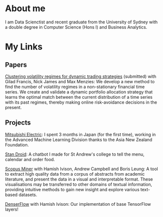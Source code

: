 # About me
I am Data Scienctist and recent graduate from the University of Sydney with a double degree in Computer Science (Hons I) and Business Analytics. 

# My Links
## Papers
[Clustering volatility regimes for dynamic trading strategies](https://arxiv.org//abs/2004.09963) (submitted) with Gilad Francis, Nick James and Max Menzies: We develop a new method to find the number of volatility regimes in a non-stationary financial time series. We create and validate a dynamic portfolio allocation strategy that learns the optimal match between the current distribution of a time series with its past regimes, thereby making online risk-avoidance decisions in the present. 

## Projects

[Mitsubishi Electric](https://www.asianz.org.nz/business/intern-optimizes-life-and-algorithms-in-tokyo/): I spent 3 months in Japan (for the first time), working in the Advanced Machine Learning Division thanks to the Asia New Zealand Foundation. 

[Stan Droid](https://bitbucket.org/a-prakash/publicstan/src/master/): A chatbot I made for St Andrew's college to tell the menu, calendar and order food.

[Scopus Miner](https://bitbucket.org/hamishivi/scopusminer/src/master/) with Hamish Ivison, Andrew Campbell and Boris Leung: A tool to extract high quality data from a corpus of abstracts from academic literature, and present the data in a visual and interpretable format. These visualisations may be transferred to other domains of textual information, providing intuitive methods to gain new insight and explore various text-based datasets. 

[DenserFlow](https://github.com/hamishivi/DenserFlow) with Hamish Ivison: Our implementation of base TensorFlow layers!
